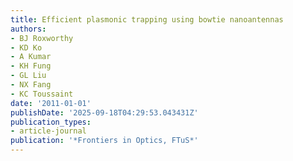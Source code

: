 ```yaml
---
title: Efficient plasmonic trapping using bowtie nanoantennas
authors:
- BJ Roxworthy
- KD Ko
- A Kumar
- KH Fung
- GL Liu
- NX Fang
- KC Toussaint
date: '2011-01-01'
publishDate: '2025-09-18T04:29:53.043431Z'
publication_types:
- article-journal
publication: '*Frontiers in Optics, FTuS*'
---
```

